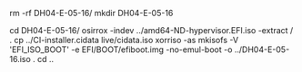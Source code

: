  
rm -rf DH04-E-05-16/
mkdir DH04-E-05-16

cd DH04-E-05-16/
osirrox -indev ../amd64-ND-hypervisor.EFI.iso -extract / .
cp ../CI-installer.cidata live/cidata.iso
xorriso -as mkisofs -V 'EFI_ISO_BOOT' -e EFI/BOOT/efiboot.img -no-emul-boot -o ../DH04-E-05-16.iso .
cd ..